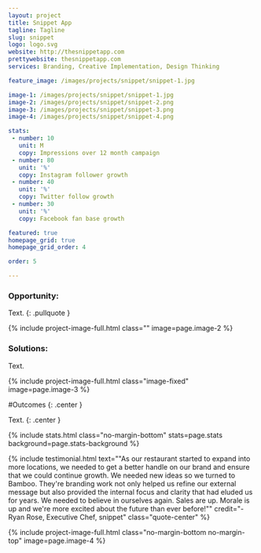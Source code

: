 ```yaml
---
layout: project
title: Snippet App
tagline: Tagline
slug: snippet
logo: logo.svg
website: http://thesnippetapp.com
prettywebsite: thesnippetapp.com
services: Branding, Creative Implementation, Design Thinking

feature_image: /images/projects/snippet/snippet-1.jpg

image-1: /images/projects/snippet/snippet-1.jpg
image-2: /images/projects/snippet/snippet-2.png
image-3: /images/projects/snippet/snippet-3.png
image-4: /images/projects/snippet/snippet-4.png

stats:
 - number: 10
   unit: M
   copy: Impressions over 12 month campaign
 - number: 80
   unit: '%'
   copy: Instagram follower growth
 - number: 40
   unit: '%'
   copy: Twitter follow growth
 - number: 30
   unit: '%'
   copy: Facebook fan base growth

featured: true
homepage_grid: true
homepage_grid_order: 4

order: 5

---
```


### Opportunity:
Text. 
{: .pullquote }


{% include project-image-full.html class="" image=page.image-2 %}

### Solutions:
Text.

{% include project-image-full.html class="image-fixed" image=page.image-3 %}

#Outcomes
{: .center }

Text.
{: .center } 

{% include stats.html class="no-margin-bottom" stats=page.stats background=page.stats-background %}

{% include testimonial.html text="\"As our restaurant started to expand into more locations, we needed to get a better handle on our brand and ensure that we could continue growth. We needed new ideas so we turned to Bamboo. They're branding work not only helped us refine our external message but also provided the internal focus and clarity that had eluded us for years. We needed to believe in ourselves again. Sales are up. Morale is up and we're more excited about the future than ever before!\"" credit="-Ryan Rose, Executive Chef, snippet" class="quote-center" %}

{% include project-image-full.html class="no-margin-bottom no-margin-top" image=page.image-4 %}
